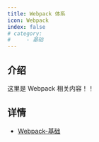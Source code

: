 ```yaml
---
title: Webpack 体系
icon: Webpack
index: false
# category:
#     - 基础
---
```


## 介绍

这里是 Webpack 相关内容！！

## 详情

-   [Webpack-基础](webpack5学习指南-V1.0.md)
